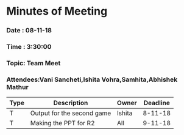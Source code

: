 # Minutes of Meeting

### Date : 08-11-18
### Time : 3:30:00
### Topic: Team Meet
### Attendees:Vani Sancheti,Ishita Vohra,Samhita,Abhishek Mathur

Type | Description | Owner | Deadline
---- | ---- | ---- | ----
T | Output for the second game | Ishita | 8-11-18
T | Making the PPT for R2 | All | 9-11-18